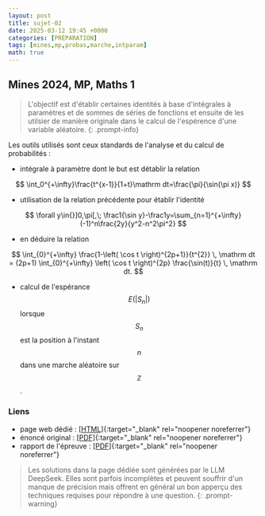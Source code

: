 ```yaml
---
layout: post
title: sujet-02
date: 2025-03-12 19:45 +0000
categories: [PRÉPARATION]
tags: [mines,mp,probas,marche,intparam]
math: true
---
```


## Mines 2024, MP, Maths 1 



> L'objectif est d'établir certaines identités à base d'intégrales à paramètres et de sommes de séries de fonctions et ensuite de les utilsier de manière originale dans le calcul de l'espérence d'une variable aléatoire. 
{: .prompt-info} 

Les outils utilisés sont ceux standards de l'analyse et du calcul de probabilités : 
- intégrale à paramètre dont le but est détablir la relation 

$$
\int_0^{+\infty}\frac{t^{x-1}}{1+t}\mathrm dt=\frac{\pi}{\sin(\pi x)}
$$

- utilisation de la relation précédente pour établir l'identité 

$$
\forall y\in{}]0,\pi[,\;
\frac1{\sin y}-\frac1y=\sum_{n=1}^{+\infty}(-1)^n\frac{2y}{y^2-n^2\pi^2}
$$

- en déduire la relation

$$
\int_{0}^{+\infty} \frac{1-\left( \cos t \right)^{2p+1}}{t^{2}} \, \mathrm dt = (2p+1) \int_{0}^{+\infty} \left( \cos t \right)^{2p} \frac{\sin(t)}{t} \, \mathrm dt.
$$

- $${}$$
calcul de l'espérance $$E(|S_n|)$$ lorsque $$S_n$$ est la position à l'instant $$n$$ dans une marche aléatoire sur $$\mathbb Z$$.




### Liens 
- page web dédié : [[HTML]](https://texbouja.github.io/cpge-preparation/part-anaproba-3.html){:target="_blank" rel="noopener noreferrer"} 
- énoncé original : [[PDF]](/cpgem/assets/pdf/mines2024mp1e.pdf){:target="_blank" rel="noopener noreferrer"}
- rapport de l'épreuve : [[PDF]](/cpgem/assets/pdf/mines2024mpr.pdf){:target="_blank" rel="noopener noreferrer"}

> Les solutions dans la page dédiée sont générées par le LLM DeepSeek. Elles sont parfois incomplètes et peuvent souffrir d'un manque de précision mais offrent en général un bon apperçu des techniques requises pour répondre à une question. 
{: .prompt-warning} 
